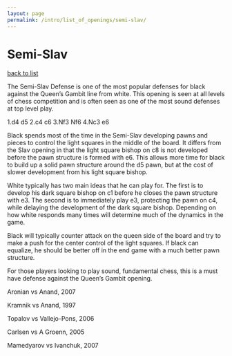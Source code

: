 ```yaml
---
layout: page
permalink: /intro/list_of_openings/semi-slav/
---
```


# Semi-Slav

[back to list](../)



The Semi-Slav Defense is one of the most popular defenses for black against the Queen’s Gambit line from white. This opening is seen at all levels of chess competition and is often seen as one of the most sound defenses at top level play.

1.d4 d5
2.c4 c6
3.Nf3 Nf6
4.Nc3 e6

Black spends most of the time in the Semi-Slav developing pawns and pieces to control the light squares in the middle of the board. It differs from the Slav opening in that the light square bishop on c8 is not developed before the pawn structure is formed with e6. This allows more time for black to build up a solid pawn structure around the d5 pawn, but at the cost of slower development from his light square bishop.

White typically has two main ideas that he can play for. The first is to develop his dark square bishop on c1 before he closes the pawn structure with e3. The second is to immediately play e3, protecting the pawn on c4, while delaying the development of the dark square bishop. Depending on how white responds many times will determine much of the dynamics in the game.

Black will typically counter attack on the queen side of the board and try to make a push for the center control of the light squares. If black can equalize, he should be better off in the end game with a much better pawn structure.

For those players looking to play sound, fundamental chess, this is a must have defense against the Queen’s Gambit opening.






Aronian vs Anand, 2007

Kramnik vs Anand, 1997

Topalov vs Vallejo-Pons, 2006

Carlsen vs A Groenn, 2005

Mamedyarov vs Ivanchuk, 2007